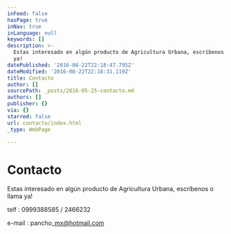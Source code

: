 ```yaml
---
inFeed: false
hasPage: true
inNav: true
inLanguage: null
keywords: []
description: >-
  Estas interesado en algún producto de Agricultura Urbana, escríbenos o llama
  ya! 
datePublished: '2016-08-22T22:18:47.795Z'
dateModified: '2016-08-22T22:18:31.119Z'
title: Contacto
author: []
sourcePath: _posts/2016-05-25-contacto.md
authors: []
publisher: {}
via: {}
starred: false
url: contacto/index.html
_type: WebPage

---
```

# Contacto

Estas interesado en algún producto de Agricultura Urbana, escríbenos o llama ya! 

telf : 0999388585 / 2466232

e-mail : pancho\_mx@hotmail.com